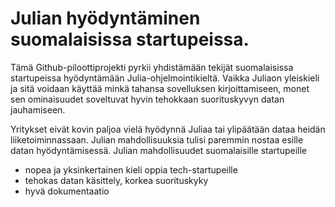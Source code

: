 # Julian hyödyntäminen suomalaisissa startupeissa. 

Tämä Github-piloottiprojekti pyrkii yhdistämään tekijät suomalaisissa startupeissa hyödyntämään Julia-ohjelmointikieltä. 
Vaikka Juliaon yleiskieli ja sitä voidaan käyttää minkä tahansa sovelluksen kirjoittamiseen, monet sen ominaisuudet soveltuvat hyvin tehokkaan suorituskyvyn datan jauhamiseen.

Yritykset eivät kovin paljoa vielä hyödynnä Juliaa tai ylipäätään dataa heidän liiketoiminnassaan. Julian mahdollisuuksia tulisi paremmin nostaa esille
datan hyödyntämisessä. Julian mahdollisuudet suomalaisille startupeille

- nopea ja yksinkertainen kieli oppia tech-startupeille
- tehokas datan käsittely, korkea suorituskyky
- hyvä dokumentaatio
